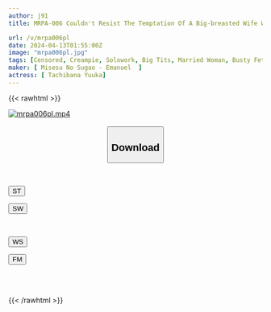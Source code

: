 ```yaml
---
author: j91
title: MRPA-006 Couldn't Resist The Temptation Of A Big-breasted Wife Who Came To Me For A Housekeeping Service, And When I Showed Her My Dick, She Got Horny, And Since Then, She's Been Coming Every Day And Getting My Sperm Squeezed Out Of Her. Satomi Mioka

url: /v/mrpa006pl
date: 2024-04-13T01:55:00Z
image: "mrpa006pl.jpg"
tags: [Censored, Creampie, Solowork, Big Tits, Married Woman, Busty Fetish, Submissive Men	]
maker: [ Misesu No Sugao - Emanuel  ]
actress: [ Tachibana Yuuka]
---
```



{{< rawhtml >}}

<div class="video" data-videoid="0eo8GOJAG1ibOmr">
    <a href="javascript:;">
        <img src="/v/mrpa006pl/mrpa006pl.jpg" width="WIDTH" height="HEIGHT" alt="mrpa006pl.mp4" loading="lazy">
    </a>
</div>

<script type="text/javascript" src="https://j91.asia/asset/on-demand-st.js"></script>

<br>
  <link rel="stylesheet" href="https://j91.asia/asset/bs5.css">
  
  <center>
  <button class="btn btn-primary" type="button" data-bs-toggle="collapse" data-bs-target=".multi-collapse" aria-expanded="false" aria-controls="multiCollapseExample1 multiCollapseExample2"><h2>Download</h2></button></center>
</p>
<div class="row">
  <div class="col">
    <div class="collapse multi-collapse" id="multiCollapseExample1">
      <div class="card card-body">
	      	      <br>
<div class="buttons">  
<p><a href="https://streamtape.to/v/0eo8GOJAG1ibOmr" target="_blank"><button class="btn-hover color-3"><i class="fa fa-download"></i> ST</button></a></p>
<p><a href="https://asnwish.com/vd5nidd4ak64" target="_blank"><button class="btn-hover color-2"><i class="fa fa-download"></i> SW</button></a></p></div>
    </div>
  </div>
</div>
  <div class="col">
    <div class="collapse multi-collapse" id="multiCollapseExample2">
      <div class="card card-body">
	      <br>
<div class="buttons">
<p><a href="https://wolfstream.tv/zwsq5mnj6p36"><button class="btn-hover color-9"><i class="fa fa-download"></i> WS</button></a></p>
<p><a href="https://filemoon.sx/d/yt9xxppvzp6k"><button class="btn-hover color-8"><i class="fa fa-download"></i> FM</button></a></p></div>
<br><br>
      </div>
    </div>
  </div>
</div>

{{< /rawhtml >}}